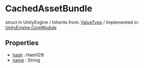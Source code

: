 # CachedAssetBundle
struct in UnityEngine
 / Inherits from: <a href="https://docs.unity3d.com/6000.0/Documentation/ScriptReference/ValueType.html">ValueType</a> / Implemented in: <a href="https://docs.unity3d.com/6000.0/Documentation/ScriptReference/UnityEngine.CoreModule.html">UnityEngine.CoreModule</a>
## Properties
- <a href="https://docs.unity3d.com/6000.0/Documentation/ScriptReference/CachedAssetBundle-hash.html">hash</a> : Hash128
- <a href="https://docs.unity3d.com/6000.0/Documentation/ScriptReference/CachedAssetBundle-name.html">name</a> : String
